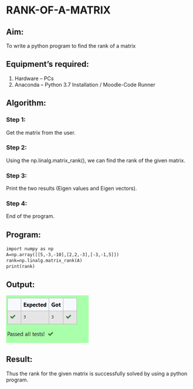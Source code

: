 # RANK-OF-A-MATRIX
## Aim:
To write a python program to find the rank of a matrix
## Equipment’s required:
1. 	Hardware – PCs
2. 	Anaconda – Python 3.7 Installation / Moodle-Code Runner
## Algorithm:
### Step 1: 
Get the matrix from the user.

### Step 2: 
Using the np.linalg.matrix_rank(), we can find the rank of the given matrix.

### Step 3: 
Print the two results (Eigen values and Eigen vectors).

### Step 4: 
End of the program. 

## Program:
```
import numpy as np
A=np.array([[5,-3,-10],[2,2,-3],[-3,-1,5]])
rank=np.linalg.matrix_rank(A)
print(rank)
```

## Output:
![GitHub Logo](matrix.jpg)

## Result:
Thus the rank for the given matrix is successfully solved by  using a python program.

